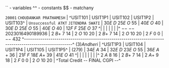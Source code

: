 `` - variables
^^ - constants
$$ - matchany

`20001` `CHOUDANKAR PRATHAMESH` | ^USIT101 | USIT1P1 | USIT102 | USIT1P2 | USIT103^ | `Unsuccessful ATKT` `JITENDRA SWATI` | $30E$ $D$ $25E$ $O$ $55$ | $40E$ $O$ $40$ | $30E$ $D$ $25E$ $O$ $55$ | $40E$ $O$ $40$ | $12F$ $F$ $25E$ $O$ $37$ ^| | | | | | |^ $--$ $--$ $2023016490189936$ | $2$ $B+$ $7$ $14$ | $2$ $O$ $10$ $20$ | $2$ $B+$ $7$ $14$ | $2$ $O$ $10$ $20$ | $2$ $F$ $0$ $0$ | $--$ $432$ ^------------------------------------------------------------------------------------------------------^ $(3)Andheri$ | ^USIT1P3 | USIT104 | USIT1P4 | USIT105 | USIT1P5^ | $(279)$ | $34E$ $A$ $34$ | $32E$ $D$ $23E$ $O$ $55$ | $36E$ $A+ 36$ | $21F$ $F$ $18E$ $A+$ $39$ | $41E$ $O$ $41$ ^| | | | | | | |^ $2$ $A$ $8$ $16$ | $2$ $B+$ $7$ $14$ | $2$ $A+$ $9$ $18$ | $2$ $F$ $0$ $0$ | $2$ $O$ $10$ $20$ | ^Total Credit -- FINAL CGPI --^